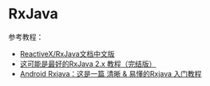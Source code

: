 # RxJava

参考教程：

+ [ReactiveX/RxJava文档中文版](https://mcxiaoke.gitbooks.io/rxdocs/content/)
+ [这可能是最好的RxJava 2.x 教程（完结版）](https://www.jianshu.com/p/0cd258eecf60)
+ [Android Rxjava：这是一篇 清晰 & 易懂的Rxjava 入门教程](https://www.jianshu.com/p/a406b94f3188)
